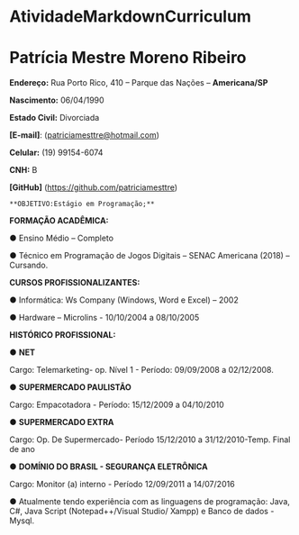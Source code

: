 # AtividadeMarkdownCurriculum

# **Patrícia Mestre Moreno Ribeiro**

**Endereço:** Rua Porto Rico, 410 – Parque das Nações – **Americana/SP**

**Nascimento:** 06/04/1990

**Estado Civil:** Divorciada

**[E-mail]**: (patriciamesttre@hotmail.com)

**Celular:** (19) 99154-6074

**CNH:** B

**[GitHub]** (https://github.com/patriciamesttre)

```
**OBJETIVO:Estágio em Programação;**
```

**FORMAÇÃO ACADÊMICA:**

● Ensino Médio – Completo

● Técnico em Programação de Jogos Digitais – SENAC Americana (2018) – Cursando.

**CURSOS PROFISSIONALIZANTES:**

● Informática: Ws Company (Windows, Word e Excel) – 2002

● Hardware – Microlins - 10/10/2004 a 08/10/2005

**HISTÓRICO PROFISSIONAL:**

● **NET**

Cargo: Telemarketing- op. Nível 1 - Período: 09/09/2008 a 02/12/2008.

● **SUPERMERCADO PAULISTÃO**

Cargo: Empacotadora - Período: 15/12/2009 a 04/10/2010

● **SUPERMERCADO EXTRA**

Cargo: Op. De Supermercado- Período 15/12/2010 a 31/12/2010-Temp. Final de ano

● **DOMÍNIO DO BRASIL - SEGURANÇA ELETRÔNICA**

Cargo: Monitor (a) interno - Período 12/09/2011 a 14/07/2016

● Atualmente tendo experiência com as linguagens de programação: Java, C#, Java Script (Notepad++/Visual Studio/ Xampp) e Banco de dados - Mysql.
